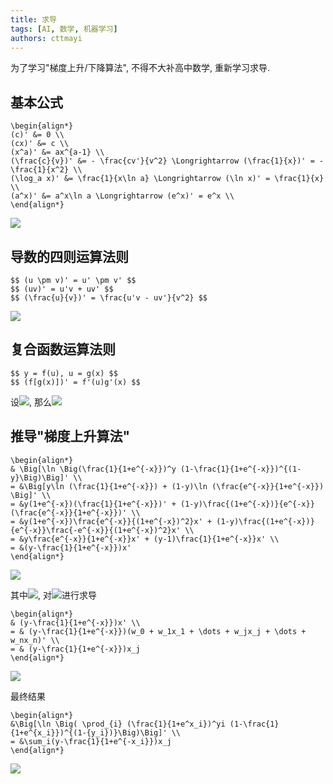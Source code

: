 ```yaml
---
title: 求导
tags: [AI, 数学, 机器学习]
authors: cttmayi
---
```


为了学习"梯度上升/下降算法", 不得不大补高中数学, 重新学习求导.

## 基本公式

```
\begin{align*}
(c)' &= 0 \\
(cx)' &= c \\
(x^a)' &= ax^{a-1} \\
(\frac{c}{v})' &= - \frac{cv'}{v^2} \Longrightarrow (\frac{1}{x})' = - \frac{1}{x^2} \\
(\log_a x)' &= \frac{1}{x\ln a} \Longrightarrow (\ln x)' = \frac{1}{x} \\
(a^x)' &= a^x\ln a \Longrightarrow (e^x)' = e^x \\
\end{align*}
```

![](https://static.oschina.net/uploads/space/2016/1227/005011_OjV7_1169303.png)

## 导数的四则运算法则

```
$$ (u \pm v)' = u' \pm v' $$
$$ (uv)' = u'v + uv' $$
$$ (\frac{u}{v})' = \frac{u'v - uv'}{v^2} $$
```

![](https://static.oschina.net/uploads/space/2016/1227/000700_28Yk_1169303.png)

## 复合函数运算法则

```
$$ y = f(u), u = g(x) $$
$$ (f[g(x)])' = f'(u)g'(x) $$
```

设![](https://static.oschina.net/uploads/space/2016/1227/003224_fYFZ_1169303.png), 那么![](https://static.oschina.net/uploads/space/2016/1227/003325_CXAT_1169303.png)

## 推导"梯度上升算法"

```
\begin{align*}
& \Big[\ln \Big(\frac{1}{1+e^{-x}})^y (1-\frac{1}{1+e^{-x}})^{(1-y}\Big)\Big]' \\
= &\Big[y\ln (\frac{1}{1+e^{-x}}) + (1-y)\ln (\frac{e^{-x}}{1+e^{-x}}) \Big]' \\
= &y(1+e^{-x})(\frac{1}{1+e^{-x}})' + (1-y)\frac{(1+e^{-x})}{e^{-x}} (\frac{e^{-x}}{1+e^{-x}})' \\
= &y(1+e^{-x})\frac{e^{-x}}{(1+e^{-x})^2}x' + (1-y)\frac{(1+e^{-x})}{e^{-x}}\frac{-e^{-x}}{(1+e^{-x})^2}x' \\
= &y\frac{e^{-x}}{1+e^{-x}}x' + (y-1)\frac{1}{1+e^{-x}}x' \\
= &(y-\frac{1}{1+e^{-x}})x'
\end{align*}
```

![](https://static.oschina.net/uploads/space/2016/1228/023729_NwYk_1169303.png)

其中![](https://static.oschina.net/uploads/space/2016/1229/010043_nwwL_1169303.png), 对![](https://static.oschina.net/uploads/space/2016/1229/010146_txBO_1169303.png)进行求导

```
\begin{align*}
& (y-\frac{1}{1+e^{-x}})x' \\
= & (y-\frac{1}{1+e^{-x}})(w_0 + w_1x_1 + \dots + w_jx_j + \dots + w_nx_n)' \\
= & (y-\frac{1}{1+e^{-x}})x_j
\end{align*}
```

![](https://static.oschina.net/uploads/space/2016/1229/005857_NrbV_1169303.png)

最终结果

```
\begin{align*}
&\Big[\ln \Big( \prod_{i} (\frac{1}{1+e^x_i})^yi (1-\frac{1}{1+e^{x_i}})^{(1-{y_i})}\Big)\Big]' \\
= &\sum_i(y-\frac{1}{1+e^{-x_i}})x_j
\end{align*}
```

![](https://static.oschina.net/uploads/space/2016/1229/010009_dYQz_1169303.png)